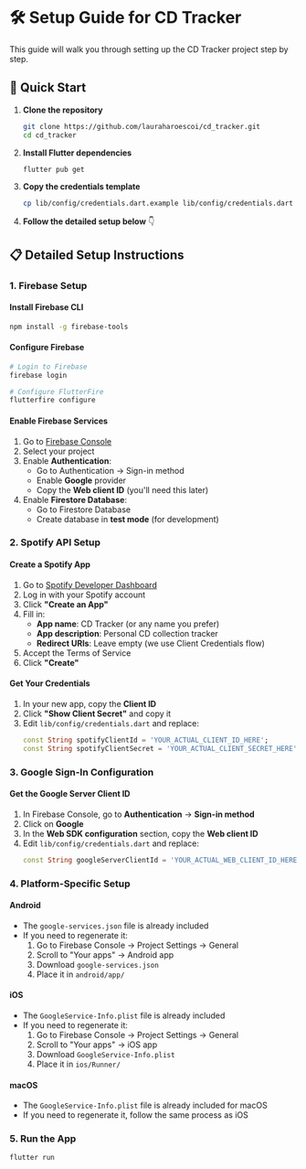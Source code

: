 # 🛠️ Setup Guide for CD Tracker

This guide will walk you through setting up the CD Tracker project step by step.

## 🚀 Quick Start

1. **Clone the repository**
   ```bash
   git clone https://github.com/lauraharoescoi/cd_tracker.git
   cd cd_tracker
   ```

2. **Install Flutter dependencies**
   ```bash
   flutter pub get
   ```

3. **Copy the credentials template**
   ```bash
   cp lib/config/credentials.dart.example lib/config/credentials.dart
   ```

4. **Follow the detailed setup below** 👇

## 📋 Detailed Setup Instructions

### 1. Firebase Setup

#### Install Firebase CLI
```bash
npm install -g firebase-tools
```

#### Configure Firebase
```bash
# Login to Firebase
firebase login

# Configure FlutterFire
flutterfire configure
```

#### Enable Firebase Services
1. Go to [Firebase Console](https://console.firebase.google.com)
2. Select your project
3. Enable **Authentication**:
   - Go to Authentication → Sign-in method
   - Enable **Google** provider
   - Copy the **Web client ID** (you'll need this later)
4. Enable **Firestore Database**:
   - Go to Firestore Database
   - Create database in **test mode** (for development)

### 2. Spotify API Setup

#### Create a Spotify App
1. Go to [Spotify Developer Dashboard](https://developer.spotify.com/dashboard)
2. Log in with your Spotify account
3. Click **"Create an App"**
4. Fill in:
   - **App name**: CD Tracker (or any name you prefer)
   - **App description**: Personal CD collection tracker
   - **Redirect URIs**: Leave empty (we use Client Credentials flow)
5. Accept the Terms of Service
6. Click **"Create"**

#### Get Your Credentials
1. In your new app, copy the **Client ID**
2. Click **"Show Client Secret"** and copy it
3. Edit `lib/config/credentials.dart` and replace:
   ```dart
   const String spotifyClientId = 'YOUR_ACTUAL_CLIENT_ID_HERE';
   const String spotifyClientSecret = 'YOUR_ACTUAL_CLIENT_SECRET_HERE';
   ```

### 3. Google Sign-In Configuration

#### Get the Google Server Client ID
1. In Firebase Console, go to **Authentication** → **Sign-in method**
2. Click on **Google**
3. In the **Web SDK configuration** section, copy the **Web client ID**
4. Edit `lib/config/credentials.dart` and replace:
   ```dart
   const String googleServerClientId = 'YOUR_ACTUAL_WEB_CLIENT_ID_HERE';
   ```

### 4. Platform-Specific Setup

#### Android
- The `google-services.json` file is already included
- If you need to regenerate it:
  1. Go to Firebase Console → Project Settings → General
  2. Scroll to "Your apps" → Android app
  3. Download `google-services.json`
  4. Place it in `android/app/`

#### iOS
- The `GoogleService-Info.plist` file is already included
- If you need to regenerate it:
  1. Go to Firebase Console → Project Settings → General
  2. Scroll to "Your apps" → iOS app
  3. Download `GoogleService-Info.plist`
  4. Place it in `ios/Runner/`

#### macOS
- The `GoogleService-Info.plist` file is already included for macOS
- If you need to regenerate it, follow the same process as iOS

### 5. Run the App

```bash
flutter run
```